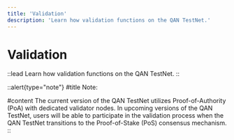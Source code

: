 ```yaml
---
title: 'Validation'
description: 'Learn how validation functions on the QAN TestNet.'
---
```


# Validation

::lead
Learn how validation functions on the QAN TestNet.
::

::alert{type="note"}
#title
Note:

#content
The current version of the QAN TestNet utilizes Proof-of-Authority (PoA) with dedicated validator nodes. In upcoming versions of the QAN TestNet, users will be able to participate in the validation process when the QAN TestNet transitions to the Proof-of-Stake (PoS) consensus mechanism.
::
